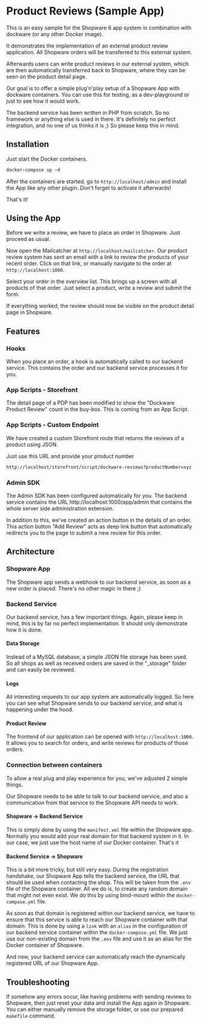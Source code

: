 # Product Reviews (Sample App)

This is an easy sample for the Shopware 6 app system in combination with dockware (or any other Docker image).

It demonstrates the implementation of an external product review application.
All Shopware orders will be transferred to this external system.

Afterwards users can write product reviews in our external system, which are then
automatically transferred back to Shopware, where they can be seen on the product detail page.

Our goal is to offer a simple plug'n'play setup of a Shopware App with dockware containers.
You can use this for testing, as a dev-playground or just to see how it would work.

The backend service has been written in PHP from scratch. So no framework or anything else is used in there.
It's definitely no perfect integration, and no one of us thinks it is ;)
So please keep this in mind.

## Installation

Just start the Docker containers.

```ruby
docker-compose up -d
```

After the containers are started, go to `http://localhost/admin` and install the App like any other plugin. Don't forget to activate it afterwards!

That's it!

## Using the App

Before we write a review, we have to place an order in Shopware. Just proceed as usual.

Now open the Mailcatcher at `http://localhost/mailcatcher`.
Our product review system has sent an email with a link to review the products of your recent order.
Click on that link, or manually navigate to the order at `http://localhost:1000`.

Select your order in the overview list.
This brings up a screen with all products of that order.
Just select a product, write a review and submit the form.

If everything worked, the review should now be visible on the product detail page in Shopware.

## Features

### Hooks

When you place an order, a hook is automatically called to our backend service.
This contains the order and our backend service processes it for you.

### App Scripts - Storefront

The detail page of a PDP has been modified to show the "Dockware Product Review" count in the buy-box.
This is coming from an App Script.

### App Scripts - Custom Endpoint

We have created a custom Storefront route that returns the reviews of a product using JSON.

Just use this URL and provide your product number

```bash
http://localhost/storefront/script/dockware-reviews?productNumber=xyz 
```

### Admin SDK

The Admin SDK has been configured automatically for you.
The backend service contains the URL http://localhost:1000/app/admin that contains the whole server side administration extension.

In addition to this, we've created an action button in the details of an order.
This action button "Add Review" acts as deep link button that automatically redirects you to the page to submit a new review for this order.

## Architecture

### Shopware App

The Shopware app sends a webhook to our backend service, as soon as a new order is placed.
There's no other magic in there ;)

### Backend Service

Our backend service, has a few important things.
Again, please keep in mind, this is by far no perfect implementation.
It should only demonstrate how it is done.

#### Data Storage

Instead of a MySQL database, a simple JSON file storage has been used.
So all shops as well as received orders are saved in the "_storage" folder and can easily be reviewed.

#### Logs

All interesting requests to our app system are automatically logged.
So here you can see what Shopware sends to our backend service, and what is happening under the hood.

#### Product Review

The frontend of our application can be opened with `http://localhost:1000`.
It allows you to search for orders, and write reviews for products of those orders.

### Connection between containers

To allow a real plug and play experience for you, we've adjusted 2 simple things.

Our Shopware needs to be able to talk to our backend service, and also a communication from that
service to the Shopware API needs to work.

#### Shopware -> Backend Service

This is simply done by using the `manifest.xml` file within the Shopware app.
Normally you would add your real domain for that backend system in it.
In our case, we just use the host name of our Docker container.
That's it

#### Backend Service -> Shopware

This is a bit more tricky, but still very easy.
During the registration handshake, our Shopware App tells the backend service, the URL that should be used when contacting the shop.
This will be taken from the `.env` file of the Shopware container.
All we do is, to create any random domain that might not even exist.
We do this by using bind-mount within the `docker-compose.yml` file.

As soon as that domain is registered within our backend service, we have to ensure
that this service is able to reach our Shopware container with that domain.
This is done by using a `link` with an `alias` in the configuration of our backend service container within the `docker-compose.yml` file.
We just use our non-existing domain from the `.env` file and use it as an alias for the Docker container of Shopware.

And now, your backend service can automatically reach the dynamically registered URL of our Shopware App.

## Troubleshooting

If somehow any errors occur, like having problems with sending reviews to Shopware, then just reset your data and install the App again in Shopware.
You can either manually remove the storage folder, or use our prepared `makefile` command.